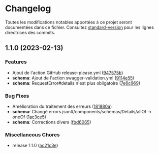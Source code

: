 # Changelog

Toutes les modifications notables apportées à ce projet seront documentées dans ce fichier. Consultez [standard-version](https://github.com/conventional-changelog/standard-version) pour les lignes directrices des commits.

## 1.1.0 (2023-02-13)


### Features

* Ajout de l'action GitHub release-please.yml ([947575b](https://github.com/bibudem/api-communs/commit/947575b82a1cd3d71848885699a927b6ff79f98c))
* **schema:** Ajout de l'action swagger-validation.yml ([9114e55](https://github.com/bibudem/api-communs/commit/9114e55aef3e24bc2fd3a146bd470eb5f33c73af))
* **schema:** RequestError#details n'est plus obligatoire ([7e6c669](https://github.com/bibudem/api-communs/commit/7e6c66979d6e96158ee3064e7c358251b5cd80b2))


### Bug Fixes

* Amélioration du traitement des erreurs ([181880a](https://github.com/bibudem/api-communs/commit/181880a366fbfffc78c58dfaa9cf1d4e8e08663d))
* **schema:** Changé errors.json#/components/schemas/Details/allOf -&gt; oneOf ([1ac3ce5](https://github.com/bibudem/api-communs/commit/1ac3ce5222080adac830f3dd5ad2e1ac0da25b50))
* **schema:** Corrections divers ([fbd6065](https://github.com/bibudem/api-communs/commit/fbd606530d6efef80bc976668003be3a0363c89d))


### Miscellaneous Chores

* release 1.1.0 ([ac21c3e](https://github.com/bibudem/api-communs/commit/ac21c3e796910d5c1b1125d94f145b4cb12ea302))
